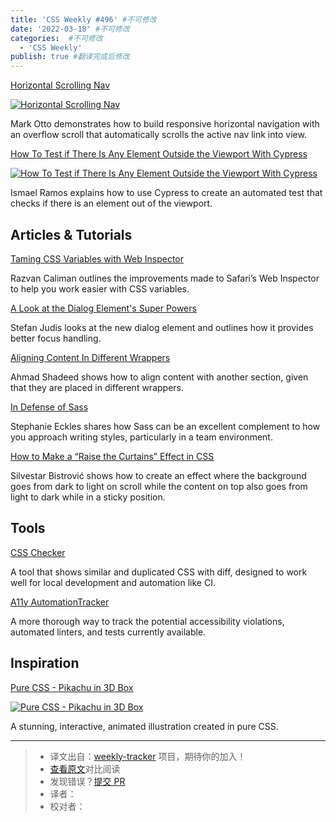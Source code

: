 ```yaml
---
title: 'CSS Weekly #496' #不可修改
date: '2022-03-18' #不可修改
categories:  #不可修改
  - 'CSS Weekly'
publish: true #翻译完成后修改
---
```


[Horizontal Scrolling Nav](https://markdotto.com/2022/03/10/horizontal-scrolling-nav/?utm_source=CSS-Weekly&utm_campaign=Issue-496&utm_medium=web)

[![Horizontal Scrolling Nav](https://css-weekly.com/wp-content/uploads/2022/03/horizontal-scrolling-nav1.png)](https://markdotto.com/2022/03/10/horizontal-scrolling-nav/?utm_source=CSS-Weekly&utm_campaign=Issue-496&utm_medium=web)

<!--以上是预览信息，图片一张或限制百字左右，前者优先，全文请使用二级及以下标题-->
<!-- more -->

Mark Otto demonstrates how to build responsive horizontal navigation with an overflow scroll that automatically scrolls the active nav link into view.

[How To Test if There Is Any Element Outside the Viewport With Cypress](https://www.ismaelramos.dev/how-to-test-if-there-is-any-element-outside-the-viewport-with-cypress/?utm_source=CSS-Weekly&utm_campaign=Issue-496&utm_medium=web)

[![How To Test if There Is Any Element Outside the Viewport With Cypress](https://css-weekly.com/wp-content/uploads/2022/03/how-to-test-if-there-is-any-element-outside-the-viewport-with-cypress.jpg)](https://www.ismaelramos.dev/how-to-test-if-there-is-any-element-outside-the-viewport-with-cypress/?utm_source=CSS-Weekly&utm_campaign=Issue-496&utm_medium=web)

Ismael Ramos explains how to use Cypress to create an automated test that checks if there is an element out of the viewport.

## Articles & Tutorials

[Taming CSS Variables with Web Inspector](https://webkit.org/blog/12303/css-variables-web-inspector/?utm_source=CSS-Weekly&utm_campaign=Issue-496&utm_medium=web)

Razvan Caliman outlines the improvements made to Safari’s Web Inspector to help you work easier with CSS variables.

[A Look at the Dialog Element's Super Powers](https://www.stefanjudis.com/blog/a-look-at-the-dialog-elements-super-powers/?utm_source=CSS-Weekly&utm_campaign=Issue-496&utm_medium=web)

Stefan Judis looks at the new dialog element and outlines how it provides better focus handling.

[Aligning Content In Different Wrappers](https://ishadeed.com/article/aligning-content-different-wrappers/?utm_source=CSS-Weekly&utm_campaign=Issue-496&utm_medium=web)

Ahmad Shadeed shows how to align content with another section, given that they are placed in different wrappers.

[In Defense of Sass](https://thinkdobecreate.com/articles/in-defense-of-sass/?utm_source=CSS-Weekly&utm_campaign=Issue-496&utm_medium=web)

Stephanie Eckles shares how Sass can be an excellent complement to how you approach writing styles, particularly in a team environment.

[How to Make a “Raise the Curtains” Effect in CSS](https://css-tricks.com/css-raise-the-curtains-effect/?utm_source=CSS-Weekly&utm_campaign=Issue-496&utm_medium=web)

Silvestar Bistrović shows how to create an effect where the background goes from dark to light on scroll while the content on top also goes from light to dark while in a sticky position.

## Tools

[CSS Checker](https://github.com/ruilisi/css-checker?utm_source=CSS-Weekly&utm_campaign=Issue-496&utm_medium=web)

A tool that shows similar and duplicated CSS with diff, designed to work well for local development and automation like CI.

[A11y AutomationTracker](https://a11y-automation.dev/?utm_source=CSS-Weekly&utm_campaign=Issue-496&utm_medium=web)

A more thorough way to track the potential accessibility violations, automated linters, and tests currently available.

## Inspiration

[Pure CSS - Pikachu in 3D Box](https://codepen.io/maxi83c/pen/JjOZdWX?utm_source=CSS-Weekly&utm_campaign=Issue-496&utm_medium=web)

[![Pure CSS - Pikachu in 3D Box](https://css-weekly.com/wp-content/uploads/2022/03/pure-css-pikachu-in-3d-box.png)](https://codepen.io/maxi83c/pen/JjOZdWX?utm_source=CSS-Weekly&utm_campaign=Issue-496&utm_medium=web)

A stunning, interactive, animated illustration created in pure CSS.

---
> * 译文出自：[weekly-tracker](https://github.com/FEDarling/weekly-tracker) 项目，期待你的加入！
> * [查看原文](https://css-weekly.com/issue-496/)对比阅读
> * 发现错误？[提交 PR](https://github.com/FEDarling/weekly-tracker/blob/main/weeklys/css_weekly/496)
> * 译者：
> * 校对者：

